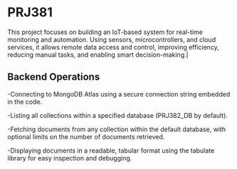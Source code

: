 # PRJ381
This project focuses on building an IoT-based system for real-time monitoring and automation. Using sensors, microcontrollers, and cloud services, it allows remote data access and control, improving efficiency, reducing manual tasks, and enabling smart decision-making.|

## Backend Operations
-Connecting to MongoDB Atlas using a secure connection string embedded in the code. 

-Listing all collections within a specified database (PRJ382_DB by default).

-Fetching documents from any collection within the default database, with optional limits on the number of documents retrieved.

-Displaying documents in a readable, tabular format using the tabulate library for easy inspection and debugging.
